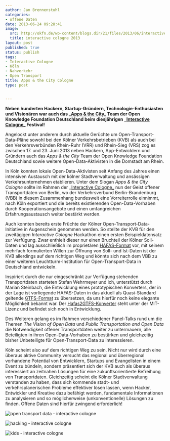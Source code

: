 ```yaml
---
author: Jan Brennenstuhl
categories:
- offene Daten
date: 2013-06-24 09:28:41
image:
  src: http://okfn.de/wp-content/blogs.dir/21/files/2013/06/interactive-cologne-2013.jpg
  title: interactive cologne 2013
layout: post
published: true
status: publish
tags:
- Interactive Cologne
- Köln
- Nahverkehr
- Open Transport
title: Apps & the City Cologne
type: post


---
```


**Neben hunderten Hackern, Startup-Gründern, Technologie-Enthusiasten und Visionären war auch das _[Apps & the City_](http://appsandthecity.net/) Team der Open Knowledge Foundation Deutschland beim diesjährigen _[Interactive Cologne_](http://okfn.de/2013/06/interactive-cologne-apps-the-city/) Festival!**

Angelockt unter anderem durch aktuelle Gerüchte um Open-Transport-Data-Pläne sowohl bei den Kölner Verkehrsbetrieben (KVB) als auch bei den Verkehrsverbünden Rhein-Ruhr (VRR) und Rhein-Sieg (VRS) zog es zwischen 17. und 23. Juni 2013 neben Hackern, App-Entwicklern und Gründern auch das _Apps & the City_ Team der Open Knowledge Foundation Deutschland sowie weitere Open-Data-Aktivisten in die Domstadt am Rhein.

In Köln konnten lokale Open-Data-Aktivisten seit Anfang des Jahres einen intensiven Austausch mit der kölner Stadtverwaltung und ansässigen Verkehrsunternehmen etablieren. Unter dem Slogan _Apps & the City Cologne_ sollte im Rahmen der _[Interactive Cologne_](http://interactive-cologne.com/) nun der Geist offener Transportdaten von Berlin, wo der Verkehrsverbund Berlin-Brandenburg (VBB) in diesem Zusammenhang bundesweit eine Vorreiterrolle einnimmt, nach Köln exportiert und die bereits existierenden Open-Data-Vorhaben durch Kooperationsangebote und einen umfangreichen Erfahrungsaustausch weiter bestärkt werden.

Auch konnten bereits erste Früchte der Kölner Open-Transport-Data-Initiative in Augenschein genommen werden. So stellte der KVB für den zweitägigen _Interactive Cologne_ Hackathon einen ersten Beispieldatensatz zur Verfügung. Zwar enthielt dieser nur einen Bruchteil der Kölner Soll-Daten und lag ausschließlich im proprietären [HAFAS-Format](http://de.wikipedia.org/wiki/HAFAS) vor, mit seinem mehrfach formulierten Willen zur Öffnung von Soll- und Ist-Daten ist der KVB allerdings auf dem richtigen Weg und könnte sich nach dem VBB zu einer weiteren Leuchtturm-Institution für Open-Transport-Data in Deutschland entwickeln.

Inspiriert durch die nur eingeschränkt zur Verfügung stehenden Transportdaten starteten Stefan Wehrmeyer und ich, unterstützt durch Marian Steinbach, die Entwicklung eines prototypischen Konverters, der in der Lage ist vorliegende HAFAS-Daten in das aktuell als Quasi-Standard geltende [GTFS-Format](https://developers.google.com/transit/gtfs/) zu übersetzen, da uns hierfür noch keine elegante Möglichkeit bekannt war. Der [Hafas2GTFS-Konverter](https://github.com/stefanw/hafas2gtfs) steht unter der MIT-Lizenz und befindet sich noch in Entwicklung.

Des Weiteren gelang es im Rahmen verschiedener Panel-Talks rund um die Themen _The Vision of Open Data_ und _Public Transportation and Open Data_ die Notwendigkeit offener Transportdaten weiter zu untermauern, alle Beteiligten in ihren Open-Data-Vorhaben zu bestärken und gleichzeitig bisher Unbeteiligte für Open-Transport-Data zu interessieren.

Köln scheint also auf dem richtigen Weg zu sein. Nicht nur wird durch eine überaus aktive Community versucht das regional und überregional vorhandene Potential von Entwicklern, Startups und Evangelisten in einem Event zu bündeln, sondern präsentiert sich der KVB auch als überaus interessiert an zeitnahen Lösungen für eine zukunftsorientierte Befreihung von Transportdaten. Gleichzeitig scheint die Kölner Stadtverwaltung verstanden zu haben, dass sich kommende stadt- und verkehrsplanerischen Probleme effektiver lösen lassen, wenn Hacker, Entwickler und Kreative dazu befähigt werden, fundamentale Informationen zu analysieren und so möglicherweise (unkonventionelle) Lösungen zu finden. Offene Daten sind hierfür zwingend erforderlich!

![open transport data - interactive cologne](http://okfn.de/wp-content/blogs.dir/21/files/2013/06/open-transport-data-interactive-cologne.jpg)

![hacking -  interactive cologne](http://okfn.de/wp-content/blogs.dir/21/files/2013/06/hacking-interactive-cologne.jpg)

![kids - interactive cologne](http://okfn.de/wp-content/blogs.dir/21/files/2013/06/kids-interactive-cologne.jpg)